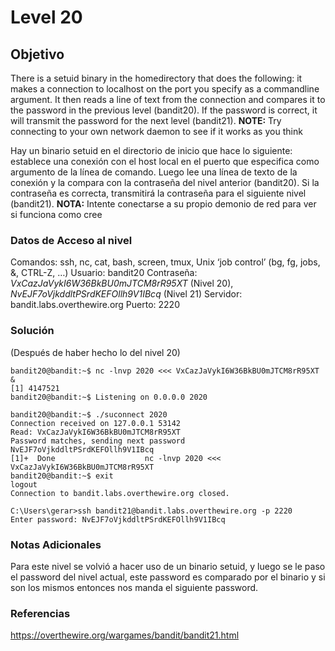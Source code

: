 # Level 20
## Objetivo
There is a setuid binary in the homedirectory that does the following: it makes a connection to localhost on the port you specify as a commandline argument. It then reads a line of text from the connection and compares it to the password in the previous level (bandit20). If the password is correct, it will transmit the password for the next level (bandit21).
**NOTE:** Try connecting to your own network daemon to see if it works as you think

Hay un binario setuid en el directorio de inicio que hace lo siguiente: establece una conexión con el host local en el puerto que especifica como argumento de la línea de comando. Luego lee una línea de texto de la conexión y la compara con la contraseña del nivel anterior (bandit20). Si la contraseña es correcta, transmitirá la contraseña para el siguiente nivel (bandit21).
**NOTA:** Intente conectarse a su propio demonio de red para ver si funciona como cree
### Datos de Acceso al nivel
Comandos: ssh, nc, cat, bash, screen, tmux, Unix ‘job control’ (bg, fg, jobs, &, CTRL-Z, …)
Usuario: bandit20
Contraseña:  *VxCazJaVykI6W36BkBU0mJTCM8rR95XT* (Nivel 20), *NvEJF7oVjkddltPSrdKEFOllh9V1IBcq* (Nivel 21)
Servidor: bandit.labs.overthewire.org
Puerto: 2220
### Solución
(Después de haber hecho lo del nivel 20)
```
bandit20@bandit:~$ nc -lnvp 2020 <<< VxCazJaVykI6W36BkBU0mJTCM8rR95XT &
[1] 4147521
bandit20@bandit:~$ Listening on 0.0.0.0 2020

bandit20@bandit:~$ ./suconnect 2020
Connection received on 127.0.0.1 53142
Read: VxCazJaVykI6W36BkBU0mJTCM8rR95XT
Password matches, sending next password
NvEJF7oVjkddltPSrdKEFOllh9V1IBcq
[1]+  Done                    nc -lnvp 2020 <<< VxCazJaVykI6W36BkBU0mJTCM8rR95XT
bandit20@bandit:~$ exit
logout
Connection to bandit.labs.overthewire.org closed.

C:\Users\gerar>ssh bandit21@bandit.labs.overthewire.org -p 2220
Enter password: NvEJF7oVjkddltPSrdKEFOllh9V1IBcq
```
### Notas Adicionales
Para este nivel se volvió a hacer uso de un binario setuid, y luego se le paso el password del nivel actual, este password es comparado por el binario y si son los mismos entonces nos manda el siguiente password.
### Referencias
https://overthewire.org/wargames/bandit/bandit21.html